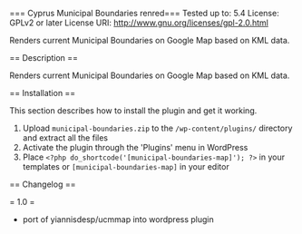 === Cyprus Municipal Boundaries renred===
Tested up to: 5.4
License: GPLv2 or later
License URI: http://www.gnu.org/licenses/gpl-2.0.html

Renders current Municipal Boundaries on Google Map based on KML data.

== Description ==

Renders current Municipal Boundaries on Google Map based on KML data.

== Installation ==

This section describes how to install the plugin and get it working.

1. Upload `municipal-boundaries.zip` to the `/wp-content/plugins/` directory and extract all the files
1. Activate the plugin through the 'Plugins' menu in WordPress
1. Place `<?php do_shortcode('[municipal-boundaries-map]'); ?>` in your templates or `[municipal-boundaries-map]` in your editor

== Changelog ==

= 1.0 =
* port of yiannisdesp/ucmmap into wordpress plugin